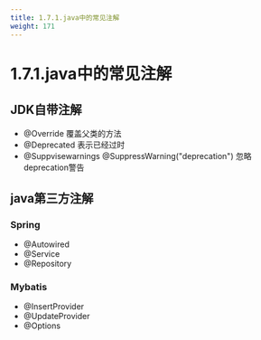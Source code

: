 ```yaml
---
title: 1.7.1.java中的常见注解
weight: 171
---
```

# 1.7.1.java中的常见注解
## JDK自带注解
* @Override 覆盖父类的方法
* @Deprecated 表示已经过时
* @Suppvisewarnings  @SuppressWarning("deprecation") 忽略deprecation警告

## java第三方注解
### Spring
* @Autowired 
* @Service 
* @Repository

### Mybatis
* @InsertProvider
* @UpdateProvider
* @Options



